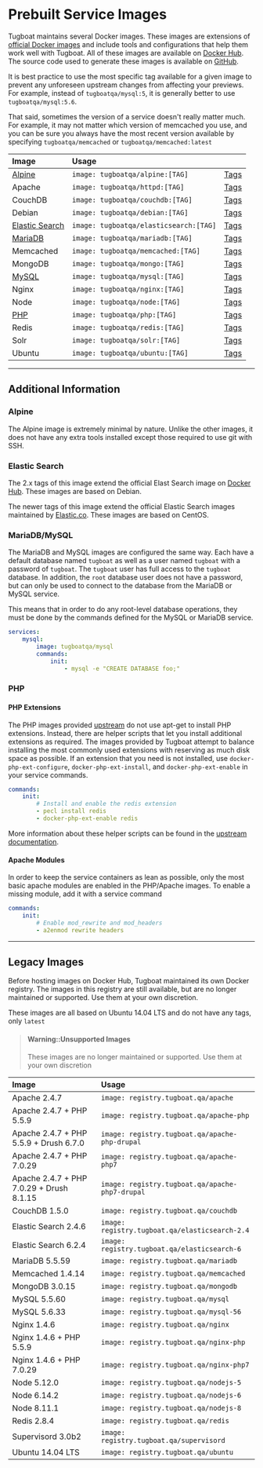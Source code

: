 # Prebuilt Service Images

Tugboat maintains several Docker images. These images are extensions of
[official Docker images](https://docs.docker.com/docker-hub/official_repos) and
include tools and configurations that help them work well with Tugboat. All of
these images are available on [Docker Hub](https://hub.docker.com/u/tugboatqa/).
The source code used to generate these images is available on
[GitHub](https://github.com/TugboatQA/images).

It is best practice to use the most specific tag available for a given image to
prevent any unforeseen upstream changes from affecting your previews. For
example, instead of `tugboatqa/mysql:5`, it is generally better to use
`tugboatqa/mysql:5.6`.

That said, sometimes the version of a service doesn't really matter much. For
example, it may not matter which version of memcached you use, and you can be
sure you always have the most recent version available by specifying
`tugboatqa/memcached` or `tugboatqa/memcached:latest`

| Image                             | Usage                                  |                                                                |
| :-------------------------------- | :------------------------------------- | -------------------------------------------------------------- |
| [Alpine](#alpine)                 | `image: tugboatqa/alpine:[TAG]`        | [Tags](https://hub.docker.com/r/tugboatqa/alpine/tags')        |
| Apache                            | `image: tugboatqa/httpd:[TAG]`         | [Tags](https://hub.docker.com/r/tugboatqa/httpd/tags/)         |
| CouchDB                           | `image: tugboatqa/couchdb:[TAG]`       | [Tags](https://hub.docker.com/r/tugboatqa/couchdb/tags/)       |
| Debian                            | `image: tugboatqa/debian:[TAG]`        | [Tags](https://hub.docker.com/r/tugboatqa/debian/tags/)        |
| [Elastic Search](#elastic-search) | `image: tugboatqa/elasticsearch:[TAG]` | [Tags](https://hub.docker.com/r/tugboatqa/elasticsearch/tags/) |
| [MariaDB](#mariadbmysql)          | `image: tugboatqa/mariadb:[TAG]`       | [Tags](https://hub.docker.com/r/tugboatqa/mariadb/tags/)       |
| Memcached                         | `image: tugboatqa/memcached:[TAG]`     | [Tags](https://hub.docker.com/r/tugboatqa/memcached/tags/)     |
| MongoDB                           | `image: tugboatqa/mongo:[TAG]`         | [Tags](https://hub.docker.com/r/tugboatqa/mongo/tags/)         |
| [MySQL](#mariadbmysql)            | `image: tugboatqa/mysql:[TAG]`         | [Tags](https://hub.docker.com/r/tugboatqa/mysql/tags/)         |
| Nginx                             | `image: tugboatqa/nginx:[TAG]`         | [Tags](https://hub.docker.com/r/tugboatqa/nginx/tags/)         |
| Node                              | `image: tugboatqa/node:[TAG]`          | [Tags](https://hub.docker.com/r/tugboatqa/node/tags/)          |
| [PHP](#php)                       | `image: tugboatqa/php:[TAG]`           | [Tags](https://hub.docker.com/r/tugboatqa/php/tags/)           |
| Redis                             | `image: tugboatqa/redis:[TAG]`         | [Tags](https://hub.docker.com/r/tugboatqa/redis/tags/)         |
| Solr                              | `image: tugboatqa/solr:[TAG]`          | [Tags](https://hub.docker.com/r/tugboatqa/solr/tags/)          |
| Ubuntu                            | `image: tugboatqa/ubuntu:[TAG]`        | [Tags](https://hub.docker.com/r/tugboatqa/ubuntu/tags/)        |

---

## Additional Information

### Alpine

The Alpine image is extremely minimal by nature. Unlike the other images, it
does not have any extra tools installed except those required to use git with
SSH.

### Elastic Search

The 2.x tags of this image extend the official Elast Search image on
[Docker Hub](https://hub.docker.com/_/elasticsearch/). These images are based on
Debian.

The newer tags of this image extend the official Elastic Search images
maintained by [Elastic.co](https://www.docker.elastic.co/). These images are
based on CentOS.

### MariaDB/MySQL

The MariaDB and MySQL images are configured the same way. Each have a default
database named `tugboat` as well as a user named `tugboat` with a password of
`tugboat`. The `tugboat` user has full access to the `tugboat` database. In
addition, the `root` database user does not have a password, but can only be
used to connect to the database from the MariaDB or MySQL service.

This means that in order to do any root-level database operations, they must be
done by the commands defined for the MySQL or MariaDB service.

```yaml
services:
    mysql:
        image: tugboatqa/mysql
        commands:
            init:
                - mysql -e "CREATE DATABASE foo;"
```

### PHP

#### PHP Extensions

The PHP images provided [upstream](https://hub.docker.com/_/php/) do not use
apt-get to install PHP extensions. Instead, there are helper scripts that let
you install additional extensions as required. The images provided by Tugboat
attempt to balance installing the most commonly used extensions with reserving
as much disk space as possible. If an extension that you need is not installed,
use `docker-php-ext-configure`, `docker-php-ext-install`, and
`docker-php-ext-enable` in your service commands.

```yaml
commands:
    init:
        # Install and enable the redis extension
        - pecl install redis
        - docker-php-ext-enable redis
```

More information about these helper scripts can be found in the
[upstream documentation](https://github.com/docker-library/docs/blob/master/php/README.md#how-to-install-more-php-extensions).

#### Apache Modules

In order to keep the service containers as lean as possible, only the most basic
apache modules are enabled in the PHP/Apache images. To enable a missing module,
add it with a service command

```yaml
commands:
    init:
        # Enable mod_rewrite and mod_headers
        - a2enmod rewrite headers
```

---

## Legacy Images

Before hosting images on Docker Hub, Tugboat maintained its own Docker registry.
The images in this registry are still available, but are no longer maintained or
supported. Use them at your own discretion.

These images are all based on Ubuntu 14.04 LTS and do not have any tags, only
`latest`

> #### Warning::Unsupported Images
>
> These images are no longer maintained or supported. Use them at your own
> discretion

| Image                                    | Usage                                           |
| :--------------------------------------- | :---------------------------------------------- |
| Apache 2.4.7                             | `image: registry.tugboat.qa/apache`             |
| Apache 2.4.7 + PHP 5.5.9                 | `image: registry.tugboat.qa/apache-php`         |
| Apache 2.4.7 + PHP 5.5.9 + Drush 6.7.0   | `image: registry.tugboat.qa/apache-php-drupal`  |
| Apache 2.4.7 + PHP 7.0.29                | `image: registry.tugboat.qa/apache-php7`        |
| Apache 2.4.7 + PHP 7.0.29 + Drush 8.1.15 | `image: registry.tugboat.qa/apache-php7-drupal` |
| CouchDB 1.5.0                            | `image: registry.tugboat.qa/couchdb`            |
| Elastic Search 2.4.6                     | `image: registry.tugboat.qa/elasticsearch-2.4`  |
| Elastic Search 6.2.4                     | `image: registry.tugboat.qa/elasticsearch-6`    |
| MariaDB 5.5.59                           | `image: registry.tugboat.qa/mariadb`            |
| Memcached 1.4.14                         | `image: registry.tugboat.qa/memcached`          |
| MongoDB 3.0.15                           | `image: registry.tugboat.qa/mongodb`            |
| MySQL 5.5.60                             | `image: registry.tugboat.qa/mysql`              |
| MySQL 5.6.33                             | `image: registry.tugboat.qa/mysql-56`           |
| Nginx 1.4.6                              | `image: registry.tugboat.qa/nginx`              |
| Nginx 1.4.6 + PHP 5.5.9                  | `image: registry.tugboat.qa/nginx-php`          |
| Nginx 1.4.6 + PHP 7.0.29                 | `image: registry.tugboat.qa/nginx-php7`         |
| Node 5.12.0                              | `image: registry.tugboat.qa/nodejs-5`           |
| Node 6.14.2                              | `image: registry.tugboat.qa/nodejs-6`           |
| Node 8.11.1                              | `image: registry.tugboat.qa/nodejs-8`           |
| Redis 2.8.4                              | `image: registry.tugboat.qa/redis`              |
| Supervisord 3.0b2                        | `image: registry.tugboat.qa/supervisord`        |
| Ubuntu 14.04 LTS                         | `image: registry.tugboat.qa/ubuntu`             |

